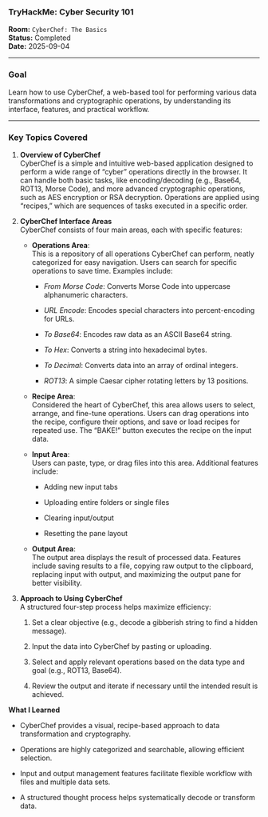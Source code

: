 
### **TryHackMe: Cyber Security 101**

**Room:** `CyberChef: The Basics`  
**Status:** Completed  
**Date:** 2025-09-04

----------

### **Goal**

Learn how to use CyberChef, a web-based tool for performing various data transformations and cryptographic operations, by understanding its interface, features, and practical workflow.

---------

### **Key Topics Covered**


1.  **Overview of CyberChef**  
    CyberChef is a simple and intuitive web-based application designed to perform a wide range of “cyber” operations directly in the browser. It can handle both basic tasks, like encoding/decoding (e.g., Base64, ROT13, Morse Code), and more advanced cryptographic operations, such as AES encryption or RSA decryption. Operations are applied using “recipes,” which are sequences of tasks executed in a specific order.
    
2.  **CyberChef Interface Areas**  
    CyberChef consists of four main areas, each with specific features:
    
    -   **Operations Area**:  
        This is a repository of all operations CyberChef can perform, neatly categorized for easy navigation. Users can search for specific operations to save time. Examples include:
        
        -   _From Morse Code_: Converts Morse Code into uppercase alphanumeric characters.
            
        -   _URL Encode_: Encodes special characters into percent-encoding for URLs.
            
        -   _To Base64_: Encodes raw data as an ASCII Base64 string.
            
        -   _To Hex_: Converts a string into hexadecimal bytes.
            
        -   _To Decimal_: Converts data into an array of ordinal integers.
            
        -   _ROT13_: A simple Caesar cipher rotating letters by 13 positions.
            
    -   **Recipe Area**:  
        Considered the heart of CyberChef, this area allows users to select, arrange, and fine-tune operations. Users can drag operations into the recipe, configure their options, and save or load recipes for repeated use. The “BAKE!” button executes the recipe on the input data.
        
    -   **Input Area**:  
        Users can paste, type, or drag files into this area. Additional features include:
        
        -   Adding new input tabs
            
        -   Uploading entire folders or single files
            
        -   Clearing input/output
            
        -   Resetting the pane layout
            
    -   **Output Area**:  
        The output area displays the result of processed data. Features include saving results to a file, copying raw output to the clipboard, replacing input with output, and maximizing the output pane for better visibility.
        
3.  **Approach to Using CyberChef**  
    A structured four-step process helps maximize efficiency:
    
    1.  Set a clear objective (e.g., decode a gibberish string to find a hidden message).
        
    2.  Input the data into CyberChef by pasting or uploading.
        
    3.  Select and apply relevant operations based on the data type and goal (e.g., ROT13, Base64).
        
    4.  Review the output and iterate if necessary until the intended result is achieved.
        

**What I Learned**

-   CyberChef provides a visual, recipe-based approach to data transformation and cryptography.
    
-   Operations are highly categorized and searchable, allowing efficient selection.
    
-   Input and output management features facilitate flexible workflow with files and multiple data sets.
    
-   A structured thought process helps systematically decode or transform data.
